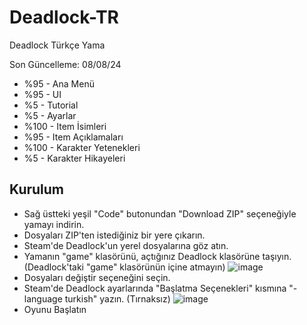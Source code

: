 # Deadlock-TR
Deadlock Türkçe Yama

Son Güncelleme: 08/08/24

- %95 - Ana Menü
- %95 - UI
- %5 - Tutorial
- %5 - Ayarlar
- %100 - Item İsimleri
- %95 - Item Açıklamaları
- %100 - Karakter Yetenekleri
- %5 - Karakter Hikayeleri

## Kurulum
- Sağ üstteki yeşil "Code" butonundan "Download ZIP" seçeneğiyle yamayı indirin.
- Dosyaları ZIP'ten istediğiniz bir yere çıkarın.
- Steam'de Deadlock'un yerel dosyalarına göz atın.
- Yamanın "game" klasörünü, açtığınız Deadlock klasörüne taşıyın. (Deadlock'taki "game" klasörünün içine atmayın)
  ![image](https://github.com/user-attachments/assets/1568febf-fe4d-481d-9d2f-da68af25e8ac)
- Dosyaları değiştir seçeneğini seçin.
- Steam'de Deadlock ayarlarında "Başlatma Seçenekleri" kısmına "-language turkish" yazın. (Tırnaksız)
  ![image](https://github.com/user-attachments/assets/1720dcd0-e4c5-4f76-8b66-88a143de6cd9)
- Oyunu Başlatın
